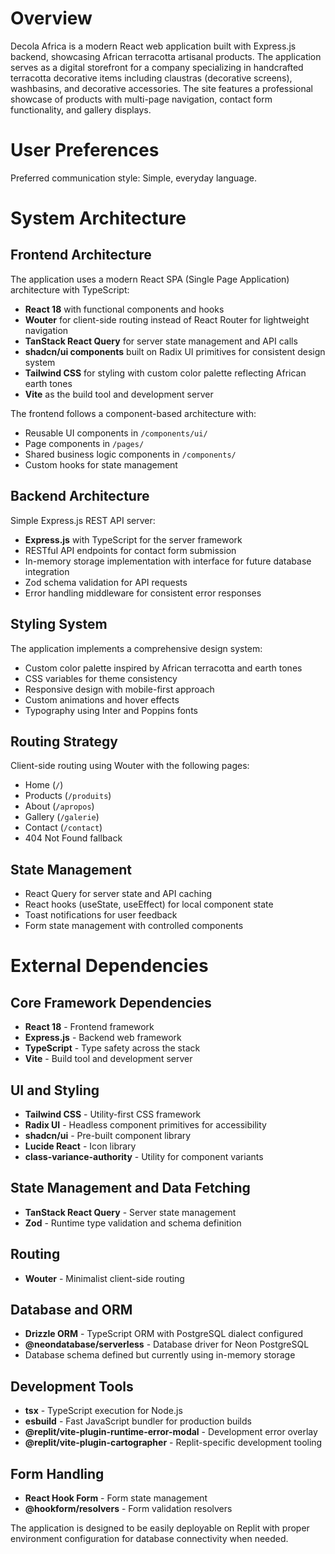 # Overview

Decola Africa is a modern React web application built with Express.js backend, showcasing African terracotta artisanal products. The application serves as a digital storefront for a company specializing in handcrafted terracotta decorative items including claustras (decorative screens), washbasins, and decorative accessories. The site features a professional showcase of products with multi-page navigation, contact form functionality, and gallery displays.

# User Preferences

Preferred communication style: Simple, everyday language.

# System Architecture

## Frontend Architecture
The application uses a modern React SPA (Single Page Application) architecture with TypeScript:
- **React 18** with functional components and hooks
- **Wouter** for client-side routing instead of React Router for lightweight navigation
- **TanStack React Query** for server state management and API calls
- **shadcn/ui components** built on Radix UI primitives for consistent design system
- **Tailwind CSS** for styling with custom color palette reflecting African earth tones
- **Vite** as the build tool and development server

The frontend follows a component-based architecture with:
- Reusable UI components in `/components/ui/`
- Page components in `/pages/`
- Shared business logic components in `/components/`
- Custom hooks for state management

## Backend Architecture
Simple Express.js REST API server:
- **Express.js** with TypeScript for the server framework
- RESTful API endpoints for contact form submission
- In-memory storage implementation with interface for future database integration
- Zod schema validation for API requests
- Error handling middleware for consistent error responses

## Styling System
The application implements a comprehensive design system:
- Custom color palette inspired by African terracotta and earth tones
- CSS variables for theme consistency
- Responsive design with mobile-first approach
- Custom animations and hover effects
- Typography using Inter and Poppins fonts

## Routing Strategy
Client-side routing using Wouter with the following pages:
- Home (`/`)
- Products (`/produits`)
- About (`/apropos`)
- Gallery (`/galerie`)
- Contact (`/contact`)
- 404 Not Found fallback

## State Management
- React Query for server state and API caching
- React hooks (useState, useEffect) for local component state
- Toast notifications for user feedback
- Form state management with controlled components

# External Dependencies

## Core Framework Dependencies
- **React 18** - Frontend framework
- **Express.js** - Backend web framework
- **TypeScript** - Type safety across the stack
- **Vite** - Build tool and development server

## UI and Styling
- **Tailwind CSS** - Utility-first CSS framework
- **Radix UI** - Headless component primitives for accessibility
- **shadcn/ui** - Pre-built component library
- **Lucide React** - Icon library
- **class-variance-authority** - Utility for component variants

## State Management and Data Fetching
- **TanStack React Query** - Server state management
- **Zod** - Runtime type validation and schema definition

## Routing
- **Wouter** - Minimalist client-side routing

## Database and ORM
- **Drizzle ORM** - TypeScript ORM with PostgreSQL dialect configured
- **@neondatabase/serverless** - Database driver for Neon PostgreSQL
- Database schema defined but currently using in-memory storage

## Development Tools
- **tsx** - TypeScript execution for Node.js
- **esbuild** - Fast JavaScript bundler for production builds
- **@replit/vite-plugin-runtime-error-modal** - Development error overlay
- **@replit/vite-plugin-cartographer** - Replit-specific development tooling

## Form Handling
- **React Hook Form** - Form state management
- **@hookform/resolvers** - Form validation resolvers

The application is designed to be easily deployable on Replit with proper environment configuration for database connectivity when needed.